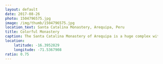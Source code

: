 ```yaml
---
layout: default
date: 2017-08-26
photo: 1504796575.jpg
image: /img/thumb/1504796575.jpg
location_text: Santa Catalina Monastery, Arequipa, Peru
title: Colorful Monastery
caption: The Santa Catalina Monastery of Arequipa is a huge complex with many private housing and streets! All of that colored in vivid blue and red.
location:
    latitude: -16.3952829
    longitude: -71.5367908
ratio: 0.75
---
```

